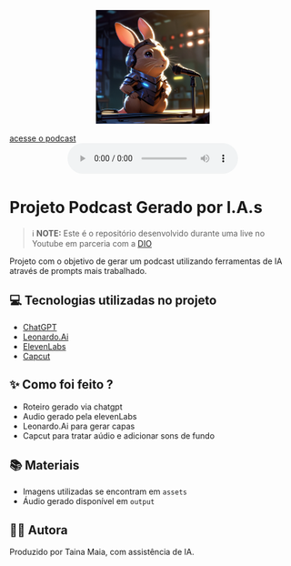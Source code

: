 <p align="center">
<img 
    src="./assets/cover.png"
    width="200"
/>
</p>

<a align="center" href="output/podcast_editado.mp3">
    acesse o podcast
</a>

<div align="center">
    <audio src="output/podcast_editado.mp3" controls title="Podcast editado"></audio>
</div>

# Projeto Podcast Gerado por I.A.s


 > ℹ️ **NOTE:** Este é o repositório desenvolvido durante uma live no Youtube em parceria com a [DIO](https://dio.me)

Projeto com o objetivo de gerar um podcast utilizando ferramentas de IA através de prompts mais trabalhado.

## 💻 Tecnologias utilizadas no projeto

- [ChatGPT](https://chat.openai.com/) 
- [Leonardo.Ai](https://leonardo.ai/)
- [ElevenLabs](https://beta.elevenlabs.io/)
- [Capcut](https://www.capcut.com/pt-br/)

## ✨ Como foi feito ?

- Roteiro gerado via chatgpt
- Audio gerado pela elevenLabs
- Leonardo.Ai para gerar capas
- Capcut para tratar aúdio e adicionar sons de fundo

## 📚 Materiais

- Imagens utilizadas se encontram em `assets`
- Áudio gerado disponível em `output`

## 👨‍💻 Autora

Produzido por Taina Maia, com assistência de IA.
